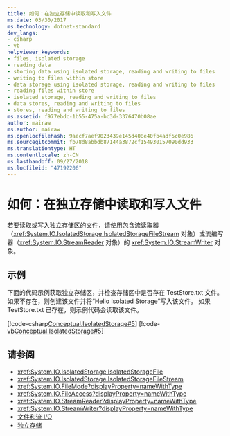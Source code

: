 ```yaml
---
title: 如何：在独立存储中读取和写入文件
ms.date: 03/30/2017
ms.technology: dotnet-standard
dev_langs:
- csharp
- vb
helpviewer_keywords:
- files, isolated storage
- reading data
- storing data using isolated storage, reading and writing to files
- writing to files within store
- data storage using isolated storage, reading and writing to files
- reading files within store
- isolated storage, reading and writing to files
- data stores, reading and writing to files
- stores, reading and writing to files
ms.assetid: f977ebdc-1b55-475a-bc3d-3376470b08ae
author: mairaw
ms.author: mairaw
ms.openlocfilehash: 9aecf7aef9023439e145d408e40fb4adf5c0e986
ms.sourcegitcommit: fb78d8abbdb87144a3872cf154930157090dd933
ms.translationtype: HT
ms.contentlocale: zh-CN
ms.lasthandoff: 09/27/2018
ms.locfileid: "47192206"
---
```

# <a name="how-to-read-and-write-to-files-in-isolated-storage"></a>如何：在独立存储中读取和写入文件
若要读取或写入独立存储区的文件，请使用包含流读取器（<xref:System.IO.IsolatedStorage.IsolatedStorageFileStream> 对象）或流编写器（<xref:System.IO.StreamReader> 对象）的 <xref:System.IO.StreamWriter> 对象。  
  
## <a name="example"></a>示例  
 下面的代码示例获取独立存储区，并检查存储区中是否存在 TestStore.txt 文件。 如果不存在，则创建该文件并将“Hello Isolated Storage”写入该文件。 如果 TestStore.txt 已存在，则示例代码会读取该文件。  
  
 [!code-csharp[Conceptual.IsolatedStorage#5](../../../samples/snippets/csharp/VS_Snippets_CLR/conceptual.isolatedstorage/cs/source5.cs#5)]
 [!code-vb[Conceptual.IsolatedStorage#5](../../../samples/snippets/visualbasic/VS_Snippets_CLR/conceptual.isolatedstorage/vb/source5.vb#5)]  
  
## <a name="see-also"></a>请参阅

- <xref:System.IO.IsolatedStorage.IsolatedStorageFile>  
- <xref:System.IO.IsolatedStorage.IsolatedStorageFileStream>  
- <xref:System.IO.FileMode?displayProperty=nameWithType>  
- <xref:System.IO.FileAccess?displayProperty=nameWithType>  
- <xref:System.IO.StreamReader?displayProperty=nameWithType>  
- <xref:System.IO.StreamWriter?displayProperty=nameWithType>  
- [文件和流 I/O](../../../docs/standard/io/index.md)  
- [独立存储](../../../docs/standard/io/isolated-storage.md)
